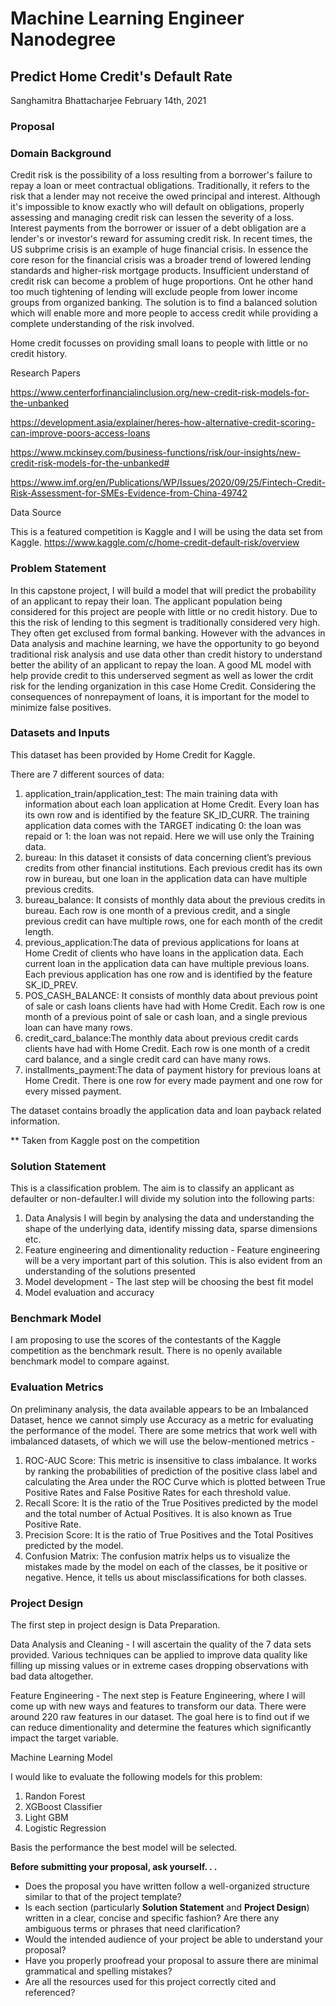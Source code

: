 # Machine Learning Engineer Nanodegree
## Predict Home Credit's Default Rate

Sanghamitra Bhattacharjee
February 14th, 2021

### Proposal

### Domain Background


Credit risk is the possibility of a loss resulting from a borrower's failure to repay a loan or meet contractual obligations. Traditionally, it refers to the risk that a lender may not receive the owed principal and interest. Although it's impossible to know exactly who will default on obligations, properly assessing and managing credit risk can lessen the severity of a loss. Interest payments from the borrower or issuer of a debt obligation are a lender's or investor's reward for assuming credit risk. In recent times, the US subprime crisis is an example of huge financial crisis. In essence the core reson for the financial crisis was a broader trend of lowered lending standards and higher-risk mortgage products. Insufficient understand of credit risk can become a problem of huge proportions. Ont he other hand too much tightening of lending will exclude people from lower income groups from organized banking. The solution is to find a balanced solution which will enable more and more people to access credit while providing a complete understanding of the risk involved.

Home credit focusses on providing small loans to people with little or no credit history.

Research Papers 

https://www.centerforfinancialinclusion.org/new-credit-risk-models-for-the-unbanked

https://development.asia/explainer/heres-how-alternative-credit-scoring-can-improve-poors-access-loans

https://www.mckinsey.com/business-functions/risk/our-insights/new-credit-risk-models-for-the-unbanked#

https://www.imf.org/en/Publications/WP/Issues/2020/09/25/Fintech-Credit-Risk-Assessment-for-SMEs-Evidence-from-China-49742

Data Source

This is a featured competition is Kaggle and I will be using the data set from Kaggle. https://www.kaggle.com/c/home-credit-default-risk/overview

### Problem Statement

In this capstone project, I will build a model that will predict the probability of an applicant to repay their loan. 
The applicant population being considered for this project are people with little or no credit history. Due to this the risk of lending to this segment is traditionally considered very high. They often get exclused from formal banking. However with the advances in Data analysis and machine learning, we have the opportunity to go beyond traditional risk analysis and use data other than credit history to understand better the ability of an applicant to repay the loan.
A good ML model with help provide credit to this underserved segment as well as lower the crdit risk for the lending organization in this case Home Credit.
Considering the consequences of nonrepayment of loans, it is important for the model to minimize false positives.


### Datasets and Inputs
This dataset has been provided by Home Credit for Kaggle.

There are 7 different sources of data:

1. application_train/application_test: The main training data with information about each loan application at Home Credit. Every loan has its own row and is identified by the feature SK_ID_CURR. The training application data comes with the TARGET indicating 0: the loan was repaid or 1: the loan was not repaid. Here we will use only the Training data.
2. bureau: In this dataset it consists of data concerning client’s previous credits from other financial institutions. Each previous credit has its own row in bureau, but one loan in the application data can have multiple previous credits.
3. bureau_balance: It consists of monthly data about the previous credits in bureau. Each row is one month of a previous credit, and a single previous credit can have multiple rows, one for each month of the credit length.
4. previous_application:The data of previous applications for loans at Home Credit of clients who have loans in the application data. Each current loan in the application data can have multiple previous loans. Each previous application has one row and is identified by the feature SK_ID_PREV.
5. POS_CASH_BALANCE: It consists of monthly data about previous point of sale or cash loans clients have had with Home Credit. Each row is one month of a previous point of sale or cash loan, and a single previous loan can have many rows.
6. credit_card_balance:The monthly data about previous credit cards clients have had with Home Credit. Each row is one month of a credit card balance, and a single credit card can have many rows.
7. installments_payment:The data of payment history for previous loans at Home Credit. There is one row for every made payment and one row for every missed payment.

The dataset contains broadly the application data and loan payback related information.

** Taken from Kaggle post on the competition

### Solution Statement

This is a classification problem. The aim is to classify an applicant as defaulter or non-defaulter.I will divide my solution into the following parts:
1. Data Analysis
I will begin by analysing the data and understanding the shape of the underlying data, identify missing data, sparse dimensions etc.
2. Feature engineering and dimentionality reduction - Feature engineering will be a very important part of this solution. This is also evident from an understanding of the solutions presented
3. Model development - The last step will be choosing the best fit model
4. Model evaluation and accuracy

### Benchmark Model
I am proposing to use the scores of the contestants of the Kaggle competition as the benchmark result. There is no openly available benchmark model to compare against.

### Evaluation Metrics
On preliminany analysis,  the data available appears to be an Imbalanced Dataset, hence we cannot simply use Accuracy as a metric for evaluating the performance of the model. There are some metrics that work well with imbalanced datasets, of which we will use the below-mentioned metrics - 

1. ROC-AUC Score: This metric is insensitive to class imbalance. It works by ranking the probabilities of prediction of the positive class label and calculating the Area under the ROC Curve which is plotted between True Positive Rates and False Positive Rates for each threshold value.
2. Recall Score: It is the ratio of the True Positives predicted by the model and the total number of Actual Positives. It is also known as True Positive Rate.
3. Precision Score: It is the ratio of True Positives and the Total Positives predicted by the model.
4. Confusion Matrix: The confusion matrix helps us to visualize the mistakes made by the model on each of the classes, be it positive or negative. Hence, it tells us about misclassifications for both classes.

### Project Design

The first step in project design is Data Preparation.

Data Analysis and Cleaning - I will ascertain the quality of the 7 data sets provided. Various techniques can be applied to improve data quality like filling up missing values or in extreme cases dropping observations with bad data altogether.

Feature Engineering - The next step is Feature Engineering, where I will come up with new ways and features to transform our data. There were around 220 raw features in our dataset. The goal here is to find out if we can reduce dimentionality and determine the features which significantly impact the target variable.

Machine Learning Model 

I would like to evaluate the following models for this problem:

1. Randon Forest
2. XGBoost Classifier
3. Light GBM
4. Logistic Regression

Basis the performance the best model will be selected. 



**Before submitting your proposal, ask yourself. . .**

- Does the proposal you have written follow a well-organized structure similar to that of the project template?
- Is each section (particularly **Solution Statement** and **Project Design**) written in a clear, concise and specific fashion? Are there any ambiguous terms or phrases that need clarification?
- Would the intended audience of your project be able to understand your proposal?
- Have you properly proofread your proposal to assure there are minimal grammatical and spelling mistakes?
- Are all the resources used for this project correctly cited and referenced?
